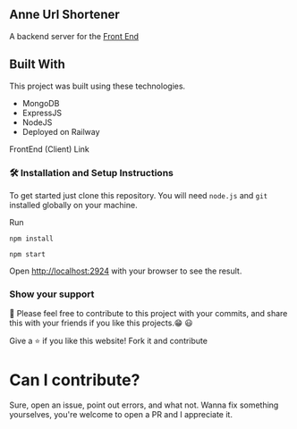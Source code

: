 ## Anne Url Shortener

A backend server for the <a href="https://github.com/kerrybli/anne-url-shortner" target="_blank">Front End</a>

## Built With

This project was built using these technologies.

- MongoDB
- ExpressJS
- NodeJS
- Deployed on Railway

<a link="https://github.com/kerrybli/anne-url-shortner">FrontEnd (Client) Link </a>

### 🛠 Installation and Setup Instructions

To get started just clone this repository. You will need `node.js` and `git` installed globally on your machine.

Run

```
npm install
```

```
npm start
```

Open [http://localhost:2924](http://localhost:2924) with your browser to see the result.

### Show your support

📌 Please feel free to contribute to this project with your commits, and share this with your friends if you like this projects.😁 😃

Give a ⭐ if you like this website! Fork it and contribute

# Can I contribute?

Sure, open an issue, point out errors, and what not. Wanna fix something yourselves, you're welcome to open a PR and I appreciate it.
